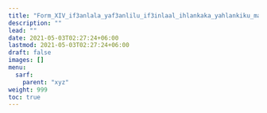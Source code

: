 ```yaml
---
title: "Form_XIV_if3anlala_yaf3anlilu_if3inlaal_ihlankaka_yahlankiku_mahmuz_ain"
description: ""
lead: ""
date: 2021-05-03T02:27:24+06:00
lastmod: 2021-05-03T02:27:24+06:00
draft: false
images: []
menu: 
  sarf:
    parent: "xyz"
weight: 999
toc: true
---
```



